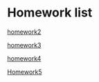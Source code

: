 # Homework list
[homework2](https://github.com/lipu02/computationalphysics_N2014301020076/tree/master/Homework2)

[homework3](https://github.com/lipu02/computationalphysics_N2014301020076/tree/master/Homework3)

[homework4](https://github.com/lipu02/computationalphysics_N2014301020076/tree/master/Homework4)

[Homework5](https://github.com/lipu02/computationalphysics_N2014301020076/tree/master/Homework5)
